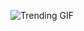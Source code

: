 
<!-- GIF_SECTION -->
![Trending GIF](https://media0.giphy.com/media/v1.Y2lkPThiYjIxNzcyc3h0d3pnb2o1bmxjbmh0aDZpb3dqZjF0dzlkaHN5azJ6aWpuNWZ1OCZlcD12MV9naWZzX3NlYXJjaCZjdD1n/DPGX0o6YqNwbVC4sB1/giphy.gif)
<!-- END_GIF_SECTION -->
